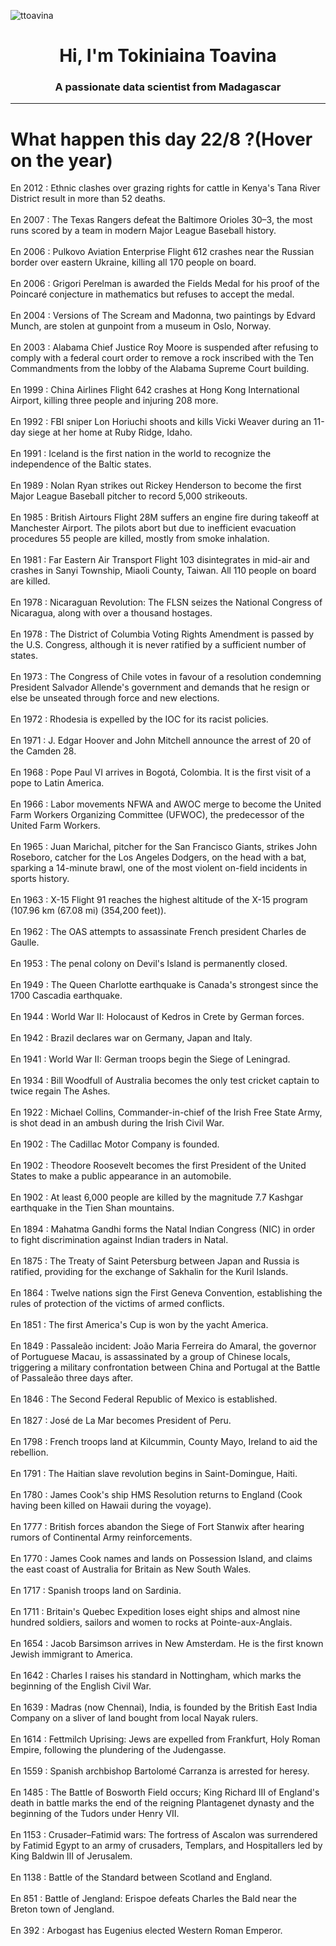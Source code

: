 
<p align="left"> <img src="https://komarev.com/ghpvc/?username=ttoavina&label=Profile%20views&color=0e75b6&style=flat" alt="ttoavina" /> </p>
<h1 align="center">Hi, I'm Tokiniaina Toavina</h1>
<h3 align="center">A passionate data scientist from Madagascar</h3>
    
<hr/>
<h1> What happen this day 22/8 ?(Hover on the year)</h1>

En 2012 : Ethnic clashes over grazing rights for cattle in Kenya's Tana River District result in more than 52 deaths.
<br/><br/>
En 2007 : The Texas Rangers defeat the Baltimore Orioles 30–3, the most runs scored by a team in modern Major League Baseball history.
<br/><br/>
En 2006 : Pulkovo Aviation Enterprise Flight 612 crashes near the Russian border over eastern Ukraine, killing all 170 people on board.
<br/><br/>
En 2006 : Grigori Perelman is awarded the Fields Medal for his proof of the Poincaré conjecture in mathematics but refuses to accept the medal.
<br/><br/>
En 2004 : Versions of The Scream and Madonna, two paintings by Edvard Munch, are stolen at gunpoint from a museum in Oslo, Norway.
<br/><br/>
En 2003 : Alabama Chief Justice Roy Moore is suspended after refusing to comply with a federal court order to remove a rock inscribed with the Ten Commandments from the lobby of the Alabama Supreme Court building.
<br/><br/>
En 1999 : China Airlines Flight 642 crashes at Hong Kong International Airport, killing three people and injuring 208 more.
<br/><br/>
En 1992 : FBI sniper Lon Horiuchi shoots and kills Vicki Weaver during an 11-day siege at her home at Ruby Ridge, Idaho.
<br/><br/>
En 1991 : Iceland is the first nation in the world to recognize the independence of the Baltic states.
<br/><br/>
En 1989 : Nolan Ryan strikes out Rickey Henderson to become the first Major League Baseball pitcher to record 5,000 strikeouts.
<br/><br/>
En 1985 : British Airtours Flight 28M suffers an engine fire during takeoff at Manchester Airport. The pilots abort but due to inefficient evacuation procedures 55 people are killed, mostly from smoke inhalation.
<br/><br/>
En 1981 : Far Eastern Air Transport Flight 103 disintegrates in mid-air and crashes in Sanyi Township, Miaoli County, Taiwan. All 110 people on board are killed.
<br/><br/>
En 1978 : Nicaraguan Revolution: The FLSN seizes the National Congress of Nicaragua, along with over a thousand hostages.
<br/><br/>
En 1978 : The District of Columbia Voting Rights Amendment is passed by the U.S. Congress, although it is never ratified by a sufficient number of states.
<br/><br/>
En 1973 : The Congress of Chile votes in favour of a resolution condemning President Salvador Allende's government and demands that he resign or else be unseated through force and new elections.
<br/><br/>
En 1972 : Rhodesia is expelled by the IOC for its racist policies.
<br/><br/>
En 1971 : J. Edgar Hoover and John Mitchell announce the arrest of 20 of the Camden 28.
<br/><br/>
En 1968 : Pope Paul VI arrives in Bogotá, Colombia. It is the first visit of a pope to Latin America.
<br/><br/>
En 1966 : Labor movements NFWA and AWOC merge to become the United Farm Workers Organizing Committee (UFWOC), the predecessor of the United Farm Workers.
<br/><br/>
En 1965 : Juan Marichal, pitcher for the San Francisco Giants, strikes John Roseboro, catcher for the Los Angeles Dodgers, on the head with a bat, sparking a 14-minute brawl, one of the most violent on-field incidents in sports history.
<br/><br/>
En 1963 : X-15 Flight 91 reaches the highest altitude of the X-15 program (107.96 km (67.08 mi) (354,200 feet)).
<br/><br/>
En 1962 : The OAS attempts to assassinate French president Charles de Gaulle.
<br/><br/>
En 1953 : The penal colony on Devil's Island is permanently closed.
<br/><br/>
En 1949 : The Queen Charlotte earthquake is Canada's strongest since the 1700 Cascadia earthquake.
<br/><br/>
En 1944 : World War II: Holocaust of Kedros in Crete by German forces.
<br/><br/>
En 1942 : Brazil declares war on Germany, Japan and Italy.
<br/><br/>
En 1941 : World War II: German troops begin the Siege of Leningrad.
<br/><br/>
En 1934 : Bill Woodfull of Australia becomes the only test cricket captain to twice regain The Ashes.
<br/><br/>
En 1922 : Michael Collins, Commander-in-chief of the Irish Free State Army, is shot dead in an ambush during the Irish Civil War.
<br/><br/>
En 1902 : The Cadillac Motor Company is founded.
<br/><br/>
En 1902 : Theodore Roosevelt becomes the first President of the United States to make a public appearance in an automobile.
<br/><br/>
En 1902 : At least 6,000 people are killed by the magnitude 7.7 Kashgar earthquake in the Tien Shan mountains.
<br/><br/>
En 1894 : Mahatma Gandhi forms the Natal Indian Congress (NIC) in order to fight discrimination against Indian traders in Natal.
<br/><br/>
En 1875 : The Treaty of Saint Petersburg between Japan and Russia is ratified, providing for the exchange of Sakhalin for the Kuril Islands.
<br/><br/>
En 1864 : Twelve nations sign the First Geneva Convention, establishing the rules of protection of the victims of armed conflicts.
<br/><br/>
En 1851 : The first America's Cup is won by the yacht America.
<br/><br/>
En 1849 : Passaleão incident: João Maria Ferreira do Amaral, the governor of Portuguese Macau, is assassinated by a group of Chinese locals, triggering a military confrontation between China and Portugal at the Battle of Passaleão three days after.
<br/><br/>
En 1846 : The Second Federal Republic of Mexico is established.
<br/><br/>
En 1827 : José de La Mar becomes President of Peru.
<br/><br/>
En 1798 : French troops land at Kilcummin, County Mayo, Ireland to aid the rebellion.
<br/><br/>
En 1791 : The Haitian slave revolution begins in Saint-Domingue, Haiti.
<br/><br/>
En 1780 : James Cook's ship HMS Resolution returns to England (Cook having been killed on Hawaii during the voyage).
<br/><br/>
En 1777 : British forces abandon the Siege of Fort Stanwix after hearing rumors of Continental Army reinforcements.
<br/><br/>
En 1770 : James Cook names and lands on Possession Island, and claims the east coast of Australia for Britain as New South Wales.
<br/><br/>
En 1717 : Spanish troops land on Sardinia.
<br/><br/>
En 1711 : Britain's Quebec Expedition loses eight ships and almost nine hundred soldiers, sailors and women to rocks at Pointe-aux-Anglais.
<br/><br/>
En 1654 : Jacob Barsimson arrives in New Amsterdam. He is the first known Jewish immigrant to America.
<br/><br/>
En 1642 : Charles I raises his standard in Nottingham, which marks the beginning of the English Civil War.
<br/><br/>
En 1639 : Madras (now Chennai), India, is founded by the British East India Company on a sliver of land bought from local Nayak rulers.
<br/><br/>
En 1614 : Fettmilch Uprising: Jews are expelled from Frankfurt, Holy Roman Empire, following the plundering of the Judengasse.
<br/><br/>
En 1559 : Spanish archbishop Bartolomé Carranza is arrested for heresy.
<br/><br/>
En 1485 : The Battle of Bosworth Field occurs; King Richard III of England's death in battle marks the end of the reigning Plantagenet dynasty and the beginning of the Tudors under Henry VII.
<br/><br/>
En 1153 : Crusader–Fatimid wars: The fortress of Ascalon was surrendered by Fatimid Egypt to an army of crusaders, Templars, and Hospitallers led by King Baldwin III of Jerusalem.
<br/><br/>
En 1138 : Battle of the Standard between Scotland and England.
<br/><br/>
En 851 : Battle of Jengland: Erispoe defeats Charles the Bald near the Breton town of Jengland.
<br/><br/>
En 392 : Arbogast has Eugenius elected Western Roman Emperor.
<br/><br/>
